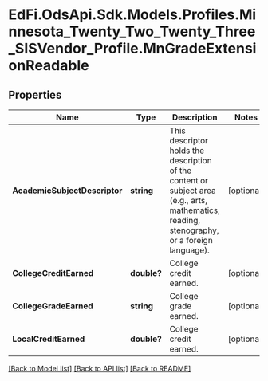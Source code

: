 # EdFi.OdsApi.Sdk.Models.Profiles.Minnesota_Twenty_Two_Twenty_Three_SISVendor_Profile.MnGradeExtensionReadable
## Properties

Name | Type | Description | Notes
------------ | ------------- | ------------- | -------------
**AcademicSubjectDescriptor** | **string** | This descriptor holds the description of the content or subject area (e.g., arts, mathematics, reading, stenography, or a foreign language). | [optional] 
**CollegeCreditEarned** | **double?** | College credit earned. | [optional] 
**CollegeGradeEarned** | **string** | College grade earned. | [optional] 
**LocalCreditEarned** | **double?** | College credit earned. | [optional] 

[[Back to Model list]](../README.md#documentation-for-models) [[Back to API list]](../README.md#documentation-for-api-endpoints) [[Back to README]](../README.md)

